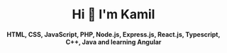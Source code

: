 <h1 align="center">Hi 👋 I'm Kamil</h1>
<h4 align="center">HTML, CSS, JavaScript, PHP, Node.js, Express.js, React.js, Typescript, C++, Java and learning Angular</h4>
